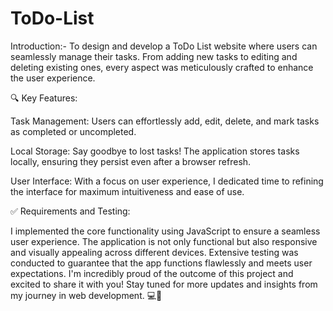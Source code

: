 # ToDo-List
Introduction:-  To design and develop a ToDo List website where users can seamlessly manage their tasks. From adding new tasks to editing and deleting existing ones, every aspect was meticulously crafted to enhance the user experience.

🔍 Key Features:

Task Management: Users can effortlessly add, edit, delete, and mark tasks as completed or uncompleted.

Local Storage: Say goodbye to lost tasks! The application stores tasks locally, ensuring they persist even after a browser refresh.

User Interface: With a focus on user experience, I dedicated time to refining the interface for maximum intuitiveness and ease of use.

✅ Requirements and Testing:

I implemented the core functionality using JavaScript to ensure a seamless user experience.
The application is not only functional but also responsive and visually appealing across different devices.
Extensive testing was conducted to guarantee that the app functions flawlessly and meets user expectations.
I'm incredibly proud of the outcome of this project and excited to share it with you! Stay tuned for more updates and insights from my journey in web development. 💻💬
